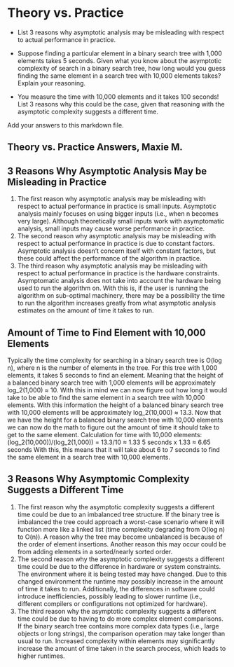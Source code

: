 # Theory vs. Practice

- List 3 reasons why asymptotic analysis may be misleading with respect to
  actual performance in practice.

- Suppose finding a particular element in a binary search tree with 1,000
  elements takes 5 seconds. Given what you know about the asymptotic complexity
  of search in a binary search tree, how long would you guess finding the same
  element in a search tree with 10,000 elements takes? Explain your reasoning.

- You measure the time with 10,000 elements and it takes 100 seconds! List 3
  reasons why this could be the case, given that reasoning with the asymptotic
  complexity suggests a different time.

Add your answers to this markdown file.

## Theory vs. Practice Answers, Maxie M. 

## 3 Reasons Why Asymptotic Analysis May be Misleading in Practice 
1. The first reason why  asymptotic analysis may be misleading with respect to actual performance in practice is small inputs. Asymptotic analysis mainly focuses on using bigger inputs (i.e., when n becomes very large). Although theoretically small inputs work with asymptomatic analysis, small inputs may cause worse performance in practice.
2. The second reason why asymptotic analysis may be misleading with respect to actual performance in practice is due to constant factors. Asymptotic analysis doesn’t concern itself with constant factors, but these could affect the performance of the algorithm in practice.
3. The third reason why asymptotic analysis may be misleading with respect to actual performance in practice is the hardware constraints. Asymptomatic analysis does not take into account the hardware being used to run the algorithm on. With this is, if the user is running the algorithm on sub-optimal machinery, there may be a possibility the time to run the algorithm increases greatly from what asymptotic analysis estimates on the amount of time it takes to run.

## Amount of Time to Find Element with 10,000 Elements 
Typically the time complexity for searching in a binary search tree is O(log n), where n is the number of elements in the tree. For this tree with 1,000 elements, it takes 5 seconds to find an element. Meaning that the height of a balanced binary search tree with 1,000 elements will be approximately log_2(1,000) ≈ 10. With this in mind we can now figure out how long it would take to be able to find the same element in a search tree with 10,000 elements. With this information the height of a balanced binary search tree with 10,000 elements will be approximately log_2(10,000) ≈ 13.3. Now that we have the height for a balanced binary search tree with 10,000 elements we can now do the math to figure out the amount of time it should take to get to the same element. 
Calculation for time with 10,000 elements: 
(log_2(10,000))/(log_2(1,000)) = 13.3/10 ≈ 1.33 
5 seconds x 1.33 ≈ 6.65 seconds 
With this, this means that it will take about 6 to 7 seconds to find the same element in a search tree with 10,000 elements. 

## 3 Reasons Why Asymptomic Complexity Suggests a Different Time 
1. The first reason why the asymptotic complexity suggests a different time could be due to an imbalanced tree structure. If the binary tree is imbalanced the tree could approach a worst-case scenario where it will function more like a linked list (time complexity degrading from O(log n) to O(n)). A reason why the tree may become unbalanced is because of the order of element insertions. Another reason this may occur could be from adding elements in a sorted/nearly sorted order. 
2. The second reason why the asymptotic complexity suggests a different time could be due to the difference in hardware or system constraints. The environment where it is being tested may have changed. Due to this changed environment the runtime may possibly increase in the amount of time it takes to run. Additionally, the differences in software could introduce inefficiencies, possibly leading  to slower runtime (i.e., different compilers or configurations not optimized for hardware).
3. The third reason why the asymptotic complexity suggests a different time could be due to having to do more complex element comparisons. If the binary search tree contains more complex data types (i.e., large objects or long strings), the comparison operation may take longer than usual to run. Increased complexity within elements may significantly increase the amount of time taken in the search process, which leads to higher runtimes. 
